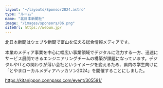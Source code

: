 ```yaml
---
layout: '~/layouts/Sponsor2024.astro'
type: "ルーム"
name: "北日本新聞社"
image: "/images/sponsors/06.png"
siteUrl: https://webun.jp/
---
```


北日本新聞はウェブや新聞で富山を伝える総合情報メディアです。

本業のメディア事業を中心に幅広い事業領域でデジタルに注力する一方、迅速にサービス展開できるエンジニアリングチームの構築が課題になっています。デジタルやITとの関わりが薄い会社というイメージを変えるため、県内の学生向けに「とやまローカルメディアハッカソン2024」を開催することにしました。

https://kitanippon.connpass.com/event/305581/